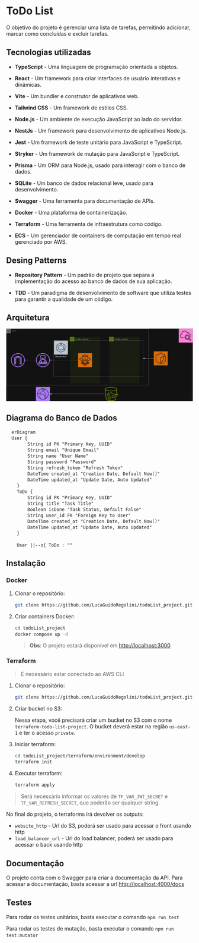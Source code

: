 # ToDo List

O objetivo do projeto é gerenciar uma lista de tarefas, permitindo adicionar, marcar como concluídas e excluir tarefas.

## Tecnologias utilizadas

- **TypeScript** - Uma linguagem de programação orientada a objetos.

- **React** - Um framework para criar interfaces de usuário interativas e dinâmicas.

- **Vite** - Um bundler e construtor de aplicativos web.

- **Tailwind CSS** - Um framework de estilos CSS.

- **Node.js** - Um ambiente de execução JavaScript ao lado do servidor.

- **NestJs** - Um framework para desenvolvimento de aplicativos Node.js.

- **Jest** - Um framework de teste unitário para JavaScript e TypeScript.

- **Stryker** - Um framework de mutação para JavaScript e TypeScript.

- **Prisma** - Um ORM para Node.js, usado para interagir com o banco de dados.

- **SQLite** - Um banco de dados relacional leve, usado para desenvolvimento.

- **Swagger** - Uma ferramenta para documentação de APIs.

- **Docker** - Uma plataforma de containerização.

- **Terraform** - Uma ferramenta de infraestrutura como código.

- **ECS** - Um gerenciador de containers de computação em tempo real gerenciado por AWS.

## Desing Patterns

- **Repository Pattern** - Um padrão de projeto que separa a implementação do acesso ao banco de dados de sua aplicação.

- **TDD** - Um paradigma de desenvolvimento de software que utiliza testes para garantir a qualidade de um código.

## Arquitetura

![Arquitetura](/images/aws_infra.png)

## Diagrama do Banco de Dados

```mermaid
  erDiagram
  User {
        String id PK "Primary Key, UUID"
        String email "Unique Email"
        String name "User Name"
        String password "Password"
        String refresh_token "Refresh Token"
        DateTime created_at "Creation Date, Default Now()"
        DateTime updated_at "Update Date, Auto Updated"
    }
    ToDo {
        String id PK "Primary Key, UUID"
        String title "Task Title"
        Boolean isDone "Task Status, Default False"
        String user_id FK "Foreign Key to User"
        DateTime created_at "Creation Date, Default Now()"
        DateTime updated_at "Update Date, Auto Updated"
    }

    User ||--o{ ToDo : ""
```

## Instalação

### Docker

1. Clonar o repositório:

   ```bash
   git clone https://github.com/LucaGuidoRegolini/todoList_project.git
   ```

2. Criar containers Docker:

    ```bash
   cd todoList_project
   docker compose up -d
   ```

    > **Obs**: O projeto estará disponível em <http://localhost:3000>

### Terraform

> É necessário estar conectado ao AWS CLI


1. Clonar o repositório:

   ```bash
   git clone https://github.com/LucaGuidoRegolini/todoList_project.git
   ```

2. Criar bucket no S3:

    Nessa etapa, você precisará criar um bucket no S3 com o nome `terraform-todo-list-project`. O bucket deverá estar na região `us-east-1` e ter o acesso `private`.

3. Iniciar terraform:

    ```bash
   cd todoList_project/terraform/environment/develop
   terraform init
   ```

4. Executar terraform:

    ```bash
   terraform apply
   ```
> Será necessário informar os valores de `TF_VAR_JWT_SECRET` e `TF_VAR_REFRESH_SECRET`, que poderão ser qualquer string.

No final do projeto, o terraforms irá devolver os outputs:
- `website_http` - Url do S3, poderá ser usado para acessar o front usando http
- `load_balancer_url` - Url do load balancer, poderá ser usado para acessar o back usando http

## Documentação

O projeto conta com o Swagger para criar a documentação da API. Para acessar a documentação, basta acessar a url [http://localhost:4000/docs](http://localhost:3000/docs)

## Testes

Para rodar os testes unitários, basta executar o comando `npm run test`

Para rodar os testes de mutação, basta executar o comando `npm run test:mutator`
